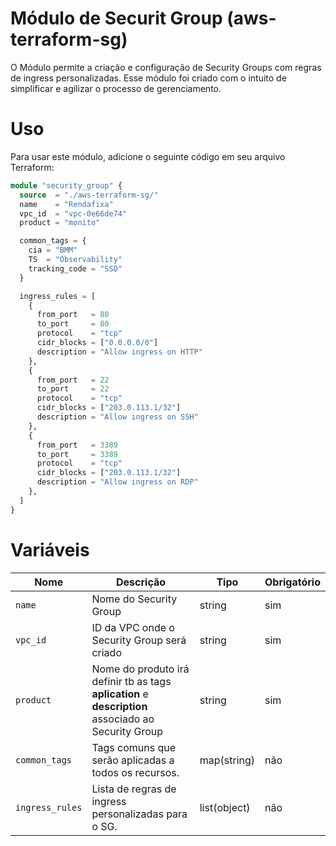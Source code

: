 # Módulo de Securit Group (aws-terraform-sg)

O Módulo permite a criação e configuração de Security Groups com regras de ingress personalizadas. Esse módulo foi criado com o intuito de simplificar e agilizar o processo de gerenciamento.

# Uso
Para usar este módulo, adicione o seguinte código em seu arquivo Terraform:

```terraform
module "security_group" {
  source  = "./aws-terraform-sg/"
  name    = "Rendafixa"
  vpc_id  = "vpc-0e66de74"
  product = "monito"

  common_tags = {
    cia = "BMM"
    TS  = "Observability"
    tracking_code = "SSD"
  }

  ingress_rules = [
    {
      from_port   = 80
      to_port     = 80
      protocol    = "tcp"
      cidr_blocks = ["0.0.0.0/0"]
      description = "Allow ingress on HTTP"
    },
    {
      from_port   = 22
      to_port     = 22
      protocol    = "tcp"
      cidr_blocks = ["203.0.113.1/32"]
      description = "Allow ingress on SSH"
    },
    {
      from_port   = 3389
      to_port     = 3389
      protocol    = "tcp"
      cidr_blocks = ["203.0.113.1/32"]
      description = "Allow ingress on RDP"
    },
  ]
}
```

# Variáveis
| Nome | Descrição	            | Tipo	| Obrigatório |
|------|------------------------|-------|-------------| 
| `name` | Nome do Security Group |	string |	sim |
| `vpc_id`|	ID da VPC onde o Security Group será criado |string|	sim|
|`product`|	Nome do produto irá definir tb as tags **aplication** e **description** associado ao Security Group |	string| sim|
|`common_tags`|	Tags comuns que serão aplicadas a todos os recursos.|	map(string)|	não|
`ingress_rules`|	Lista de regras de ingress personalizadas para o SG.	|list(object)|	não|


